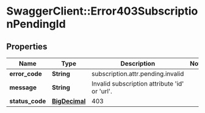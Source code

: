 # SwaggerClient::Error403SubscriptionPendingId

## Properties
Name | Type | Description | Notes
------------ | ------------- | ------------- | -------------
**error_code** | **String** | subscription.attr.pending.invalid | 
**message** | **String** | Invalid subscription attribute &#x27;id&#x27; or &#x27;url&#x27;. | 
**status_code** | [**BigDecimal**](BigDecimal.md) | 403 | 


